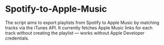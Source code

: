 # Spotify-to-Apple-Music
The script aims to export playlists from Spotify to Apple Music by matching tracks via the iTunes API. It currently fetches Apple Music links for each track without creating the playlist — works without Apple Developer credentials.
